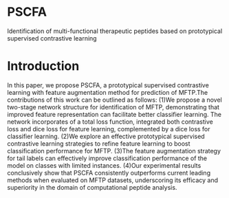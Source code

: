 # PSCFA
Identification of multi-functional therapeutic peptides based on prototypical supervised contrastive learning
#  Introduction
In this paper, we propose PSCFA, a prototypical supervised contrastive learning with feature augmentation method for prediction of MFTP.The contributions of this work can be outlined as follows:
(1)We propose a novel two-stage network structure for identification of MFTP, demonstrating that improved feature representation can facilitate better classifier learning. The network incorporates of a total loss function, integrated both contrastive loss and dice loss for feature learning, complemented by a dice loss for classifier learning. 
(2)We explore an effective prototypical supervised contrastive learning strategies to refine feature learning to boost classification performance for MFTP.
(3)The feature augmentation strategy for tail labels can effectively improve classification performance of the model on classes with limited instances.
(4)Our experimental results conclusively show that PSCFA consistently outperforms current leading methods when evaluated on MFTP datasets, underscoring its efficacy and superiority in the domain of computational peptide analysis.
